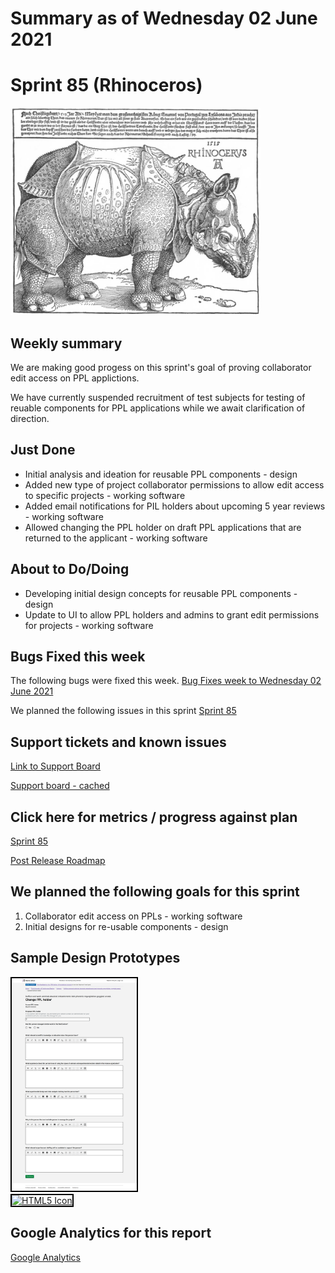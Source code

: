 # Summary as of Wednesday 02 June 2021 

# Sprint 85 (Rhinoceros)

![Not an image of Zero Mostel playing in Rhinoceros](graphs/rhino_not_zero.png)

## Weekly summary 
We are making good progess on this sprint's goal of proving collaborator edit access on PPL applictions. 

We have currently suspended recruitment of test subjects for testing of reuable components for PPL applications while we await clarification of direction.

## Just Done
* Initial analysis and ideation for reusable PPL components - design
* Added new type of project collaborator permissions to allow edit access to specific projects - working software
* Added email notifications for PIL holders about upcoming 5 year reviews - working software
* Allowed changing the PPL holder on draft PPL applications that are returned to the applicant - working software

## About to Do/Doing
* Developing initial design concepts for reusable PPL components - design
* Update to UI to allow PPL holders and admins to grant edit permissions for projects - working software

## Bugs Fixed this week
The following bugs were fixed this week.
[Bug Fixes week to Wednesday 02 June 2021](graphs/bugs02062021.png)

We planned the following issues in this sprint 
[Sprint 85](graphs/sprint02062021.png)

## Support tickets and known issues
[Link to Support Board](https://collaboration.homeoffice.gov.uk/jira/secure/RapidBoard.jspa?rapidView=1717&selectedIssue=ASSB-253)

[Support board - cached](graphs/supportBoard02062021.png)

## Click here for metrics / progress against plan
[Sprint 85](graphs/progress02062021.png)

[Post Release Roadmap](graphs/roadmap02062021.png)

## We planned the following goals for this sprint
1. Collaborator edit access on PPLs - working software 
2. Initial designs for re-usable components - design

## Sample Design Prototypes
<a href="graphs/proto1_02062021.png"><img src="graphs/proto1_02062021.png" alt="HTML5 Icon" width="200" style="border:2px solid black"></a>
<br>
<a href="graphs/proto2_02062021.png"><img src="graphs/proto2_02062021.png" alt="HTML5 Icon" width="200" style="border:2px solid black"></a>
<br>


## Google Analytics for this report
[Google Analytics](graphs/GA02062021.png)


